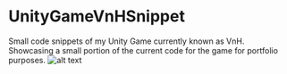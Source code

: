 # UnityGameVnHSnippet
Small code snippets of my Unity Game currently known as VnH. Showcasing a small portion of the current code for the game for portfolio purposes.
![alt text](https://i.imgur.com/pWilm9W.png)
